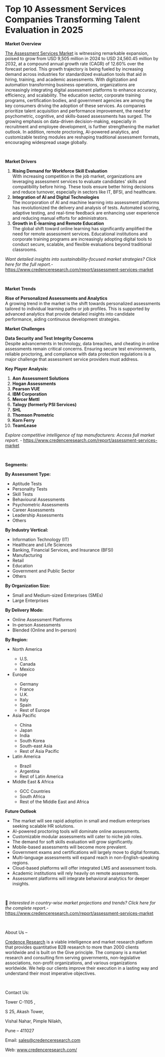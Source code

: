 # Top 10 Assessment Services Companies Transforming Talent Evaluation in 2025


<p><strong>Market Overview</strong></p>
<p><a href="https://www.credenceresearch.com/report/assessment-services-market">The Assessment Services Market</a> is witnessing remarkable expansion, poised to grow from USD 9,505 million in 2024 to USD 24,560.45 million by 2032, at a compound annual growth rate (CAGR) of 12.60% over the forecast period. This growth trajectory is being fueled by increasing demand across industries for standardized evaluation tools that aid in hiring, training, and academic assessments. With digitization and automation transforming business operations, organizations are increasingly integrating digital assessment platforms to enhance accuracy, efficiency, and scalability. The education sector, corporate training programs, certification bodies, and government agencies are among the key consumers driving the adoption of these services. As companies prioritize talent acquisition and performance improvement, the need for psychometric, cognitive, and skills-based assessments has surged. The growing emphasis on data-driven decision-making, especially in recruitment and employee development, is further strengthening the market outlook. In addition, remote proctoring, AI-powered analytics, and customizable testing modules are reshaping traditional assessment formats, encouraging widespread usage globally.</p>
<p><strong>&nbsp;</strong></p>
<p><strong>Market Drivers</strong></p>
<ol>
<li><strong> Rising Demand for Workforce Skill Evaluation</strong><br /> With increasing competition in the job market, organizations are leveraging assessment services to evaluate candidates' skills and compatibility before hiring. These tools ensure better hiring decisions and reduce turnover, especially in sectors like IT, BFSI, and healthcare.</li>
<li><strong> Integration of AI and Digital Technologies</strong><br /> The incorporation of AI and machine learning into assessment platforms has revolutionized the delivery and analysis of tests. Automated scoring, adaptive testing, and real-time feedback are enhancing user experience and reducing manual efforts for administrators.</li>
<li><strong> Growth in E-learning and Remote Education</strong><br /> The global shift toward online learning has significantly amplified the need for remote assessment services. Educational institutions and corporate training programs are increasingly adopting digital tools to conduct secure, scalable, and flexible evaluations beyond traditional classrooms.</li>
</ol>
<p><em>Want detailed insights into sustainability-focused market strategies? Click here for the full report.- </em><a href="https://www.credenceresearch.com/report/assessment-services-market">https://www.credenceresearch.com/report/assessment-services-market</a></p>
<p>&nbsp;</p>
<p><strong>Market Trends</strong></p>
<p><strong>Rise of Personalized Assessments and Analytics</strong><br /> A growing trend in the market is the shift towards personalized assessments tailored to individual learning paths or job profiles. This is supported by advanced analytics that provide detailed insights into candidate performance, aiding continuous development strategies.</p>
<p><strong>Market Challenges</strong></p>
<p><strong>Data Security and Test Integrity Concerns</strong><br /> Despite advancements in technology, data breaches, and cheating in online assessments remain critical concerns. Ensuring secure test environments, reliable proctoring, and compliance with data protection regulations is a major challenge that assessment service providers must address.</p>
<p><strong>Key Player Analysis:</strong></p>
<ol>
<li><strong>Aon Assessment Solutions</strong></li>
<li><strong>Hogan Assessments</strong></li>
<li><strong>Pearson VUE</strong></li>
<li><strong>IBM Corporation</strong></li>
<li><strong>Mercer Mettl</strong></li>
<li><strong>Talogy (formerly PSI Services)</strong></li>
<li><strong>SHL</strong></li>
<li><strong>Thomson Prometric</strong></li>
<li><strong>Korn Ferry</strong></li>
<li><strong>TeamLease</strong></li>
</ol>
<p><em>Explore competitive intelligence of top manufacturers: Access full market report. - </em><a href="https://www.credenceresearch.com/report/assessment-services-market">https://www.credenceresearch.com/report/assessment-services-market</a></p>
<p>&nbsp;</p>
<p><strong>Segments:</strong></p>
<p><strong>By Assessment Type:</strong></p>
<ul>
<li>Aptitude Tests</li>
<li>Personality Tests</li>
<li>Skill Tests</li>
<li>Behavioural Assessments</li>
<li>Psychometric Assessments</li>
<li>Career Assessments</li>
<li>Leadership Assessments</li>
<li>Others</li>
</ul>
<p><strong>By Industry Vertical:</strong></p>
<ul>
<li>Information Technology (IT)</li>
<li>Healthcare and Life Sciences</li>
<li>Banking, Financial Services, and Insurance (BFSI)</li>
<li>Manufacturing</li>
<li>Retail</li>
<li>Education</li>
<li>Government and Public Sector</li>
<li>Others</li>
</ul>
<p><strong>By Organization Size:</strong></p>
<ul>
<li>Small and Medium-sized Enterprises (SMEs)</li>
<li>Large Enterprises</li>
</ul>
<p><strong>By Delivery Mode:</strong></p>
<ul>
<li>Online Assessment Platforms</li>
<li>In-person Assessments</li>
<li>Blended (Online and In-person)</li>
</ul>
<p><strong>By Region:</strong></p>
<ul>
<li>North America</li>
<ul>
<li>U.S.</li>
<li>Canada</li>
<li>Mexico</li>
</ul>
<li>Europe</li>
<ul>
<li>Germany</li>
<li>France</li>
<li>U.K.</li>
<li>Italy</li>
<li>Spain</li>
<li>Rest of Europe</li>
</ul>
<li>Asia Pacific</li>
<ul>
<li>China</li>
<li>Japan</li>
<li>India</li>
<li>South Korea</li>
<li>South-east Asia</li>
<li>Rest of Asia Pacific</li>
</ul>
<li>Latin America</li>
<ul>
<li>Brazil</li>
<li>Argentina</li>
<li>Rest of Latin America</li>
</ul>
<li>Middle East &amp; Africa</li>
<ul>
<li>GCC Countries</li>
<li>South Africa</li>
<li>Rest of the Middle East and Africa</li>
</ul>
</ul>
<p><strong>Future Outlook </strong></p>
<ul>
<li>The market will see rapid adoption in small and medium enterprises seeking scalable HR solutions.</li>
<li>AI-powered proctoring tools will dominate online assessments.</li>
<li>Customizable modular assessments will cater to niche job roles.</li>
<li>The demand for soft skills evaluation will grow significantly.</li>
<li>Mobile-based assessments will become more prevalent.</li>
<li>Government exams and certifications will largely move to digital formats.</li>
<li>Multi-language assessments will expand reach in non-English-speaking regions.</li>
<li>Cloud-based platforms will offer integrated LMS and assessment tools.</li>
<li>Academic institutions will rely heavily on remote assessments.</li>
<li>Assessment platforms will integrate behavioral analytics for deeper insights.</li>
</ul>
<p><strong>&nbsp;</strong></p>
<p>📌 <em>Interested in country-wise market projections and trends? Click here for the complete report.- </em><a href="https://www.credenceresearch.com/report/assessment-services-market">https://www.credenceresearch.com/report/assessment-services-market</a></p>
<p>&nbsp;</p>
<p>About Us &ndash;</p>
<p><a href="https://www.credenceresearch.com/">Credence Research</a> is a viable intelligence and market research platform that provides quantitative B2B research to more than 2000 clients worldwide and is built on the Give principle. The company is a market research and consulting firm serving governments, non-legislative associations, non-profit organizations, and various organizations worldwide. We help our clients improve their execution in a lasting way and understand their most imperative objectives.</p>
<p>&nbsp;</p>
<p>Contact Us:</p>
<p>Tower C-1105 ,</p>
<p>S 25, Akash Tower,</p>
<p>Vishal Nahar, Pimple Nilakh,</p>
<p>Pune &ndash; 411027</p>
<p>Email: <a href="mailto:sales@credenceresearch.com">sales@credenceresearch.com</a></p>
<p>Web: <a href="http://www.credenceresearch.com/">www.credenceresearch.com/</a></p>
<p>&nbsp;</p>
